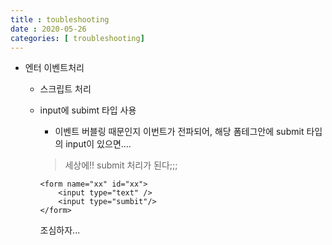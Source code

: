 ```yaml
---
title : toubleshooting
date : 2020-05-26
categories: [ troubleshooting]
---
```


+ 엔터 이벤트처리
	+ 스크립트 처리
	+ input에 subimt 타입 사용
		+ 이벤트 버블링 때문인지 이번트가 전파되어, 해당 폼테그안에 submit 타입의 input이 있으면....
		> 세상에!! submit 처리가 된다;;;
		
		```
		<form name="xx" id="xx">
			<input type="text" /> 
			<input type="sumbit"/>
		</form>
		```
		
		조심하자...
